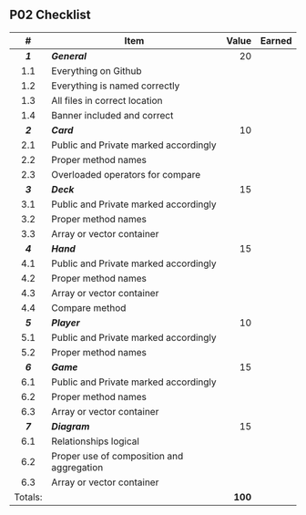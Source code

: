 ## P02 Checklist


|    #    | Item                                      |   Value | Earned |
| :-----: | ----------------------------------------- | ------: | -----: |
| ***1*** | ***General***                             |      20 |        |
|   1.1   | Everything on Github                      |         |        |
|   1.2   | Everything is named correctly             |         |        |
|   1.3   | All files in correct location             |         |        |
|   1.4   | Banner included and correct               |         |        |
| ***2*** | ***Card***                               |      10 |        |
|   2.1   | Public and Private marked accordingly     |         |        |
|   2.2   | Proper method names                       |         |        |
|   2.3   | Overloaded operators for compare          |         |        |
| ***3*** | ***Deck***                                |      15 |        |
|   3.1   | Public and Private marked accordingly     |         |        |
|   3.2   | Proper method names                       |         |        |
|   3.3   | Array or vector container                 |         |        |
| ***4*** | ***Hand***                                |      15 |        |
|   4.1   | Public and Private marked accordingly     |         |        |
|   4.2   | Proper method names                       |         |        |
|   4.3   | Array or vector container                 |         |        |
|   4.4   | Compare method                            |         |        |
| ***5*** | ***Player***                              |      10 |        |
|   5.1   | Public and Private marked accordingly     |         |        |
|   5.2   | Proper method names                       |         |        |
| ***6*** | ***Game***                                |      15 |        |
|   6.1   | Public and Private marked accordingly     |         |        |
|   6.2   | Proper method names                       |         |        |
|   6.3   | Array or vector container                 |         |        |
| ***7*** | ***Diagram***                             |      15 |        |
|   6.1   | Relationships logical                     |         |        |
|   6.2   | Proper use of composition and aggregation |         |        |
|   6.3   | Array or vector container                 |         |        |
| Totals: |                                           | **100** |        |
